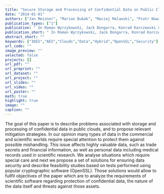 ```yaml
---
title: "Secure Storage and Processing of Confidential Data on Public Clouds"
date: "2014-01-01"
authors: ["Jan Meizner", "Marian Bubak", "Maciej Malawski", "Piotr Nowakowski"]
publication_types: ["1"]
publication: " In Roman Wyrzykowski, Jack Dongarra, Konrad Karczewski & Jerzy Waśniewski: Parallel Processing and Applied Mathematics. 1  272--282. Berlin, Heidelberg: Springer https://doi.org/10.1007/978-3-642-55224-3_26. ISBN: 978-3-642-55224-3"
publication_short: " In Roman Wyrzykowski, Jack Dongarra, Konrad Karczewski & Jerzy Waśniewski: Parallel Processing and Applied Mathematics. 1  272--282. Berlin, Heidelberg: Springer https://doi.org/10.1007/978-3-642-55224-3_26. ISBN: 978-3-642-55224-3"
abstract_short: ""
keywords: ["3DES","AES","Clouds","Data","Hybrid","OpenSSL","Security"]
url_code: ""
image_preview: ""
selected: false
projects: []
url_pdf: ""
url_preprint: ""
url_dataset: ""
url_project: ""
url_slides: ""
url_video: ""
url_poster: ""
math: true
highlight: true
image: ""
caption: ""
---
```

The goal of this paper is to describe problems associated with storage and processing of confidential data in public clouds, and to propose relevant mitigation strategies. In our opinion many types of data in the commercial and scientific worlds require special attention to protect them against possible mishandling. This issue affects highly valuable data, such as trade secrets and financial information, as well as personal data including medical records used in scientific research. We analyse situations which require special care and next we propose a set of solutions for ensuring data security and describe feasibility studies based on tests performed using popular cryptographic software (OpenSSL). Those solutions would allow to fullfil objectives of the paper which are to analyze the requirements of scientific software regarding protection of confidential data, the nature of the data itself and threats against those assets.

